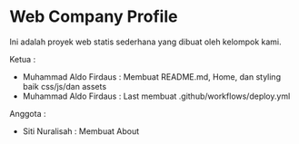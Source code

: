# Web Company Profile

Ini adalah proyek web statis sederhana yang dibuat oleh kelompok kami.

Ketua :
- Muhammad Aldo Firdaus : Membuat README.md, Home, dan styling baik css/js/dan assets
- Muhammad Aldo Firdaus : Last membuat .github/workflows/deploy.yml

Anggota :
- Siti Nuralisah : Membuat About
